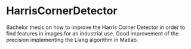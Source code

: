 # HarrisCornerDetector
Bachelor thesis on how to improve the Harris Corner Detector in order to find features in images for an industrial use. Good improvement of the precision implementing the Liang algorithm in Matlab.
